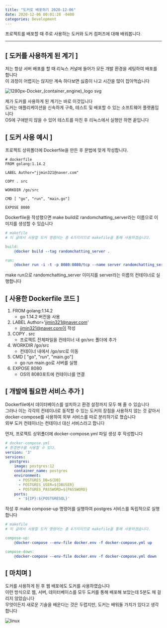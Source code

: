 ```yaml
---
title: "도커로 배포하기 2020-12-06"
date: 2020-12-06 00:01:28 -0400
categories: Development
---
```

프로젝트를 배포할 때 주로 사용하는 도커와 도커 컴퍼즈에 대해 배워봅니다.
<hr>

## [ 도커를 사용하게 된 계기 ]
저는 항상 서버 배포를 할 때 리눅스 커널에 들어가 모든 개발 환경을 세팅하여 배포를 합니다<br>
이 과정이 어렵지는 않지만 계속 하다보면 싫증이 나고 시간을 많이 잡아먹습니다

![1280px-Docker_(container_engine)_logo svg](https://user-images.githubusercontent.com/52072077/101272368-f0f04180-37ce-11eb-876b-704250fa9cc2.png)

제가 도커를 사용하게 된 계기는 바로 이것입니다<br>
도커는 애플리케이션을 신속하게 구축, 테스트 및 배포할 수 있는 소프트웨어 플랫폼입니다<br>
OS에 구애받지 않을 수 있어 테스트를 마친 후 리눅스에서 실행만 하면 끝입니다

## [ 도커 사용 예시 ]
프로젝트 상위폴더에 Dockerfile을 만든 후 문법에 맞게 작성합니다. 

```docker
# dockerfile 
FROM golang:1.14.2

LABEL Author="jjmin321@naver.com"

COPY . src

WORKDIR /go/src

CMD [ "go", "run", "main.go"]

EXPOSE 8080
```
Dockerfile을 작성했으면 make build로 randomchatting_server라는 이름으로 이미지를 생성할 수 있습니다

```makefile
# makefile
# 이 글에서 사용할 도커 명령어는 총 4가지이므로 makefile을 통해 사용하겠습니다.

build:
	@docker build --tag randomchatting_server .

run:
	@docker run -i -t -p 8080:8080/tcp --name server randomchatting_server
```

make run으로 randomchatting_server 이미지를 server라는 이름의 컨테이너로 실행합니다

## [ 사용한 Dockerfile 코드 ] 
1. FROM golang:1.14.2
    - go 1.14.2 버전을 사용
2. LABEL Author='jjmin321@naver.com'
    - jjmin321@naver.com이 작성
3. COPY . src
    - 프로젝트 전체파일을 컨테이너 내 go/src 폴더에 추가
4. WORKDIR /go/src
    - 컨테이너 내에서 /go/src로 이동
5. CMD [ "go", "run", "main.go"]
    - go run main.go로 서버를 실행 
6. EXPOSE 8080
    - OS의 8080포트에 컨테이너를 연결

## [ 개발에 필요한 서비스 추가 ]

Dockerfile에서 데이터베이스를 설치하고 환경 설정까지 모두 해 줄 수 있습니다<br>
그러나 이는 각각의 컨테이너로 동작할 수 있는 도커의 장점을 사용하지 않는 것 같아서 docker-compose를 사용하여 외부 서비스를 따로 분리하기로 했습니다<br>
외부 도커 컨테이너는 컨테이너 대신 서비스라고 합니다<br>

먼저, 프로젝트 상위폴더에 docker-compose.yml 파일 생성 후 작성합니다 

```yml
# docker-compose.yml
# 환경변수를 사용할 수 있다.
version: '3'
services: 
  postgres:
    image: postgres:12
    container_name: postgres
    environment: 
      - POSTGRES_DB=${DB}
      - POSTGRES_USER=${DBUSER}
      - POSTGRES_PASSWORD=${PASSWORD}
    ports:
      - '${IP}:${POSTGRESQL}'
```

작성 후 make compose-up 명령어를 실행하여 postgres 서비스를 독립적으로 실행합니다

```makefile
# makefile
# 이 글에서 사용할 도커 명령어는 총 4가지이므로 makefile을 통해 사용하겠습니다.

compose-up:
	@docker-compose --env-file docker.env -f docker-compose.yml up

compose-down:
	@docker-compose --env-file docker.env -f docker-compose.yml down
```

## [ 마치며 ]
도커를 사용하게 된 후 웹 배포에도 도커를 사용하였습니다<br>
이런 방식으로 웹, 서버, 데이터베이스를 모두 도커를 통해 배포해 보았는데 5분도 채 걸리지 않았습니다<br>
무엇이든지 새로운 기술을 배운다는 것은 두렵지만, 도커는 배워둘 가치가 있다고 생각합니다<br>

![linux](https://user-images.githubusercontent.com/52072077/101272866-97d6dc80-37d3-11eb-9fa4-ed592f4c96ab.png)


